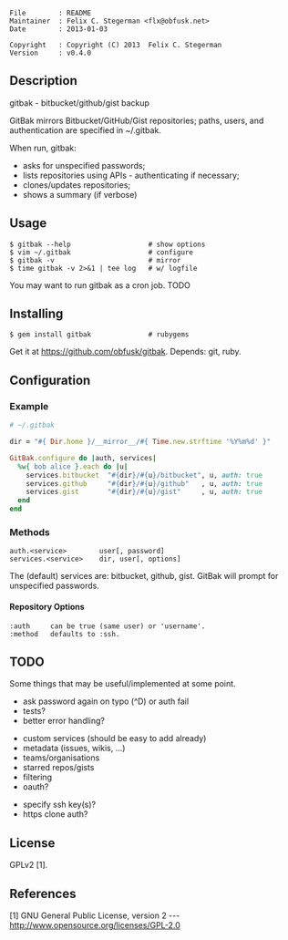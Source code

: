 <!-- \{{{1 -->

    File        : README
    Maintainer  : Felix C. Stegerman <flx@obfusk.net>
    Date        : 2013-01-03

    Copyright   : Copyright (C) 2013  Felix C. Stegerman
    Version     : v0.4.0

<!-- }}}1 -->

## Description
<!-- \{{{1 -->

  gitbak - bitbucket/github/gist backup

  GitBak mirrors Bitbucket/GitHub/Gist repositories; paths, users, and
  authentication are specified in ~/.gitbak.

  When run, gitbak:

  * asks for unspecified passwords;
  * lists repositories using APIs - authenticating if necessary;
  * clones/updates repositories;
  * shows a summary (if verbose)

<!-- }}}1 -->

## Usage
<!-- \{{{1 -->

    $ gitbak --help                   # show options
    $ vim ~/.gitbak                   # configure
    $ gitbak -v                       # mirror
    $ time gitbak -v 2>&1 | tee log   # w/ logfile

  You may want to run gitbak as a cron job.                       TODO

<!-- }}}1 -->

## Installing
<!-- \{{{1 -->

    $ gem install gitbak              # rubygems

  Get it at https://github.com/obfusk/gitbak.  Depends: git, ruby.

<!-- }}}1 -->

## Configuration
<!-- \{{{1 -->

### Example

```ruby
# ~/.gitbak

dir = "#{ Dir.home }/__mirror__/#{ Time.new.strftime '%Y%m%d' }"

GitBak.configure do |auth, services|
  %w{ bob alice }.each do |u|
    services.bitbucket  "#{dir}/#{u}/bitbucket", u, auth: true
    services.github     "#{dir}/#{u}/github"   , u, auth: true
    services.gist       "#{dir}/#{u}/gist"     , u, auth: true
  end
end
```

### Methods

    auth.<service>        user[, password]
    services.<service>    dir, user[, options]

  The (default) services are: bitbucket, github, gist.  GitBak will
  prompt for unspecified passwords.

#### Repository Options

    :auth     can be true (same user) or 'username'.
    :method   defaults to :ssh.

<!-- }}}1 -->

## TODO
<!-- \{{{1 -->

  Some things that may be useful/implemented at some point.

  * ask password again on typo (^D) or auth fail
  * tests?
  * better error handling?

<!-- -->

  * custom services (should be easy to add already)
  * metadata (issues, wikis, ...)
  * teams/organisations
  * starred repos/gists
  * filtering
  * oauth?

<!-- -->

  * specify ssh key(s)?
  * https clone auth?

<!-- }}}1 -->

## License
<!-- \{{{1 -->

  GPLv2 [1].

<!-- }}}1 -->

## References
<!-- \{{{1 -->

  [1] GNU General Public License, version 2
  --- http://www.opensource.org/licenses/GPL-2.0

<!-- }}}1 -->

<!-- vim: set tw=70 sw=2 sts=2 et fdm=marker : -->
